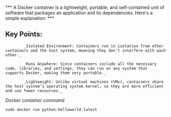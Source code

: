 *** A Docker container is a lightweight, portable, and self-contained unit of software that packages an application and its dependencies. Here's a simple explanation: ***

## Key Points:
            _Isolated Environment: Containers run in isolation from other containers and the host system, meaning they don't interfere with each other._

            _Runs Anywhere: Since containers include all the necessary code, libraries, and settings, they can run on any system that supports Docker, making them very portable._

            _Lightweight: Unlike virtual machines (VMs), containers share the host system’s operating system kernel, so they are more efficient and use fewer resources._

_Docker container command_

```
sudo docker run python-helloworld:latest

```